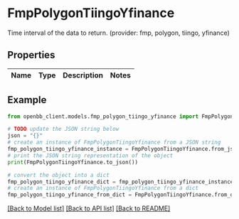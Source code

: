 # FmpPolygonTiingoYfinance

Time interval of the data to return. (provider: fmp, polygon, tiingo, yfinance)

## Properties

Name | Type | Description | Notes
------------ | ------------- | ------------- | -------------

## Example

```python
from openbb_client.models.fmp_polygon_tiingo_yfinance import FmpPolygonTiingoYfinance

# TODO update the JSON string below
json = "{}"
# create an instance of FmpPolygonTiingoYfinance from a JSON string
fmp_polygon_tiingo_yfinance_instance = FmpPolygonTiingoYfinance.from_json(json)
# print the JSON string representation of the object
print(FmpPolygonTiingoYfinance.to_json())

# convert the object into a dict
fmp_polygon_tiingo_yfinance_dict = fmp_polygon_tiingo_yfinance_instance.to_dict()
# create an instance of FmpPolygonTiingoYfinance from a dict
fmp_polygon_tiingo_yfinance_from_dict = FmpPolygonTiingoYfinance.from_dict(fmp_polygon_tiingo_yfinance_dict)
```
[[Back to Model list]](../README.md#documentation-for-models) [[Back to API list]](../README.md#documentation-for-api-endpoints) [[Back to README]](../README.md)


